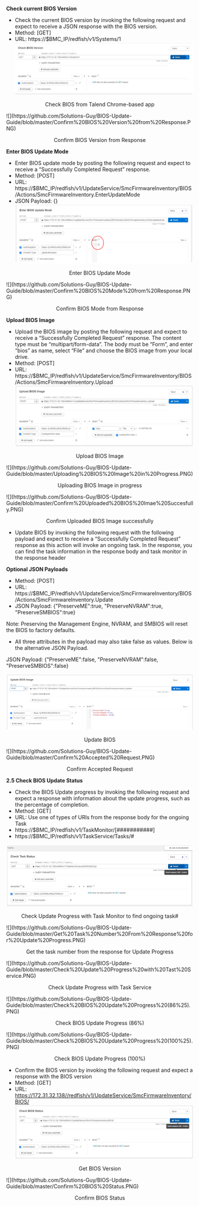 **Check current BIOS Version**
* Check the current BIOS version by invoking the following request and expect to receive a JSON response with the BIOS version.
* Method: [GET]
* URL: https://$BMC_IP/redfish/v1/Systems/1
![](https://github.com/Solutions-Guy/BIOS-Update-Guide/blob/master/Check%20BIOS%20from%20Talend%20Chrome-based%20App.png)
<p align="center">Check BIOS from Talend Chrome-based app</p>
![](https://github.com/Solutions-Guy/BIOS-Update-Guide/blob/master/Confirm%20BIOS%20Version%20from%20Response.PNG)

<p align="center">Confirm BIOS Version from Response</p>

**Enter BIOS Update Mode**
* Enter BIOS update mode by posting the following request and expect to receive a “Successfully Completed Request” response.
* Method: [POST]
* URL: https://$BMC_IP/redfish/v1/UpdateService/SmcFirmwareInventory/BIOS/Actions/SmcFirmwareInventory.EnterUpdateMode
* JSON Payload: {}
![](https://github.com/Solutions-Guy/BIOS-Update-Guide/blob/master/Enter%20BIOS%20Update%20Mode.PNG)
<p align="center">Enter BIOS Update Mode</p>
![](https://github.com/Solutions-Guy/BIOS-Update-Guide/blob/master/Confirm%20BIOS%20Mode%20from%20Response.PNG)
<p align="center">Confirm BIOS Mode from Response</p>

**Upload BIOS Image**
* Upload the BIOS image by posting the following request and expect to receive a “Successfully Completed Request” response. The content type must be “multipart/form-data”. The body must be “Form”, and enter “bios” as name, select “File” and choose the BIOS image from your local drive. 
* Method: [POST]
* URL: https://$BMC_IP/redfish/v1/UpdateService/SmcFirmwareInventory/BIOS/Actions/SmcFirmwareInventory.Upload
![](https://github.com/Solutions-Guy/BIOS-Update-Guide/blob/master/Upload%20BIOS%20Image.PNG)
<p align="center">Upload BIOS Image</p>
![](https://github.com/Solutions-Guy/BIOS-Update-Guide/blob/master/Uploading%20BIOS%20Image%20in%20Progress.PNG)
<p align="center">Uploading BIOS Image in progress</p>
![](https://github.com/Solutions-Guy/BIOS-Update-Guide/blob/master/Confirm%20Uploaded%20BIOS%20Imae%20Succesfully.PNG)
<p align="center">Confirm Uploaded BIOS Image successfully</p>

* Update BIOS by invoking the following request with the following payload and expect to receive a “Successfully Completed Request” response as this action will invoke an ongoing task. In the response, you can find the task information in the response body and task monitor in the response header

**Optional JSON Payloads**

* Method: [POST]
* URL: https://$BMC_IP/redfish/v1/UpdateService/SmcFirmwareInventory/BIOS/Actions/SmcFirmwareInventory.Update
* JSON Payload:
{"PreserveME":true, 
 "PreserveNVRAM":true,
 "PreserveSMBIOS":true}
 
 Note: Preserving the Management Engine, NVRAM, and SMBIOS will reset the BIOS to factory defaults.

* All three attributes in the payload may also take false as values. Below is the alternative JSON Payload.

JSON Payload:
{"PreserveME":false, 
 "PreserveNVRAM":false,
 "PreserveSMBIOS":false}
 
![](https://github.com/Solutions-Guy/BIOS-Update-Guide/blob/master/Update%20BIOS.PNG)
<p align="center">Update BIOS</p>
![](https://github.com/Solutions-Guy/BIOS-Update-Guide/blob/master/Confirm%20Accepted%20Request.PNG)
<p align="center">Confirm Accepted Request</p>

**2.5	Check BIOS Update Status**

* Check the BIOS Update progress by invoking the following request and expect a response with information about the update progress, such as the percentage of completion.
* Method: [GET]
* URL: Use one of types of URIs from the response body for the ongoing Task
* https://$BMC_IP/redfish/v1/TaskMonitor/[###########]
* https://$BMC_IP/redfish/v1/TaskService/Tasks/#

![](https://github.com/Solutions-Guy/BIOS-Update-Guide/blob/master/Check%20Update%20Progress%20with%20Task%20Monitor%20to%20Find%20Ongoing%20Task%23.PNG)
<p align="center">Check Update Progress with Task Monitor to find ongoing task#</p>
![](https://github.com/Solutions-Guy/BIOS-Update-Guide/blob/master/Get%20Task%20Number%20From%20Response%20for%20Update%20Progress.PNG)
<p align="center">Get the task number from the response for Update Progress</p>
![](https://github.com/Solutions-Guy/BIOS-Update-Guide/blob/master/Check%20Update%20Progress%20with%20Tast%20Service.PNG)
<p align="center">Check Update Progress with Task Service</p>
![](https://github.com/Solutions-Guy/BIOS-Update-Guide/blob/master/Check%20BIOS%20Update%20Progress%20(86%25).PNG)
<p align="center">Check BIOS Update Progress (86%)</p>
![](https://github.com/Solutions-Guy/BIOS-Update-Guide/blob/master/Check%20BIOS%20Update%20Progress%20(100%25).PNG)
<p align="center">Check BIOS Update Progress (100%)</p>

* Confirm the BIOS version by invoking the following request and expect a response with the BIOS version
* Method: [GET]
* URL: https://172.31.32.138//redfish/v1/UpdateService/SmcFirmwareInventory/BIOS/
![](https://github.com/Solutions-Guy/BIOS-Update-Guide/blob/master/Get%20BIOS%20Version.PNG)
<p align="center">Get BIOS Version</p>
![](https://github.com/Solutions-Guy/BIOS-Update-Guide/blob/master/Confirm%20BIOS%20Status.PNG)
<p align="center">Confirm BIOS Status</p>
